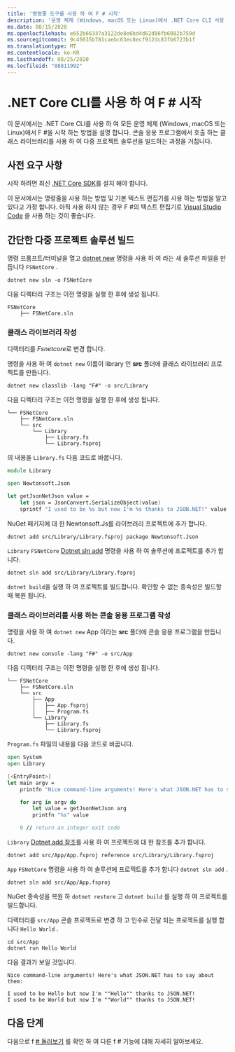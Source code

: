 ```yaml
---
title: '명령줄 도구를 사용 하 여 F # 시작'
description: '운영 체제 (Windows, macOS 또는 Linux)에서 .NET Core CLI 사용 하 여 F #에서 간단한 다중 프로젝트 솔루션을 빌드하는 방법에 대해 알아봅니다.'
ms.date: 08/15/2020
ms.openlocfilehash: e652b66337a3122de8e6bd4d62d86fb6082b759d
ms.sourcegitcommit: 9c45035b781caebc63ec8ecf912dc83fb6723b1f
ms.translationtype: MT
ms.contentlocale: ko-KR
ms.lasthandoff: 08/25/2020
ms.locfileid: "88811992"
---
```

# <a name="get-started-with-f-with-the-net-core-cli"></a>.NET Core CLI를 사용 하 여 F # 시작

이 문서에서는 .NET Core CLI를 사용 하 여 모든 운영 체제 (Windows, macOS 또는 Linux)에서 F #을 시작 하는 방법을 설명 합니다. 콘솔 응용 프로그램에서 호출 하는 클래스 라이브러리를 사용 하 여 다중 프로젝트 솔루션을 빌드하는 과정을 거칩니다.

## <a name="prerequisites"></a>사전 요구 사항

시작 하려면 최신 [.NET Core SDK](https://dotnet.microsoft.com/download)를 설치 해야 합니다.

이 문서에서는 명령줄을 사용 하는 방법 및 기본 텍스트 편집기를 사용 하는 방법을 알고 있다고 가정 합니다. 아직 사용 하지 않는 경우 F #의 텍스트 편집기로 [Visual Studio Code](get-started-vscode.md) 을 사용 하는 것이 좋습니다.

## <a name="build-a-simple-multi-project-solution"></a>간단한 다중 프로젝트 솔루션 빌드

명령 프롬프트/터미널을 열고 [dotnet new](../../core/tools/dotnet-new.md) 명령을 사용 하 여 라는 새 솔루션 파일을 만듭니다 `FSNetCore` .

```dotnetcli
dotnet new sln -o FSNetCore
```

다음 디렉터리 구조는 이전 명령을 실행 한 후에 생성 됩니다.

```console
FSNetCore
    ├── FSNetCore.sln
```

### <a name="write-a-class-library"></a>클래스 라이브러리 작성

디렉터리를 *Fsnetcore*로 변경 합니다.

명령을 사용 하 여 `dotnet new` 이름이 library 인 **src** 폴더에 클래스 라이브러리 프로젝트를 만듭니다.

```dotnetcli
dotnet new classlib -lang "F#" -o src/Library
```

다음 디렉터리 구조는 이전 명령을 실행 한 후에 생성 됩니다.

```console
└── FSNetCore
    ├── FSNetCore.sln
    └── src
        └── Library
            ├── Library.fs
            └── Library.fsproj
```

의 내용을 `Library.fs` 다음 코드로 바꿉니다.

```fsharp
module Library

open Newtonsoft.Json

let getJsonNetJson value =
    let json = JsonConvert.SerializeObject(value)
    sprintf "I used to be %s but now I'm %s thanks to JSON.NET!" value json
```

NuGet 패키지에 대 한 Newtonsoft.Js를 라이브러리 프로젝트에 추가 합니다.

```dotnetcli
dotnet add src/Library/Library.fsproj package Newtonsoft.Json
```

`Library` `FSNetCore` [Dotnet sln add](../../core/tools/dotnet-sln.md) 명령을 사용 하 여 솔루션에 프로젝트를 추가 합니다.

```dotnetcli
dotnet sln add src/Library/Library.fsproj
```

`dotnet build`을 실행 하 여 프로젝트를 빌드합니다. 확인할 수 없는 종속성은 빌드할 때 복원 됩니다.

### <a name="write-a-console-application-that-consumes-the-class-library"></a>클래스 라이브러리를 사용 하는 콘솔 응용 프로그램 작성

명령을 사용 하 여 `dotnet new` App 이라는 **src** 폴더에 콘솔 응용 프로그램을 만듭니다.

```dotnetcli
dotnet new console -lang "F#" -o src/App
```

다음 디렉터리 구조는 이전 명령을 실행 한 후에 생성 됩니다.

```console
└── FSNetCore
    ├── FSNetCore.sln
    └── src
        ├── App
        │   ├── App.fsproj
        │   ├── Program.fs
        └── Library
            ├── Library.fs
            └── Library.fsproj
```

`Program.fs` 파일의 내용을 다음 코드로 바꿉니다.

```fsharp
open System
open Library

[<EntryPoint>]
let main argv =
    printfn "Nice command-line arguments! Here's what JSON.NET has to say about them:"

    for arg in argv do
        let value = getJsonNetJson arg
        printfn "%s" value

    0 // return an integer exit code
```

`Library` [Dotnet add 참조](../../core/tools/dotnet-add-reference.md)를 사용 하 여 프로젝트에 대 한 참조를 추가 합니다.

```dotnetcli
dotnet add src/App/App.fsproj reference src/Library/Library.fsproj
```

`App` `FSNetCore` 명령을 사용 하 여 솔루션에 프로젝트를 추가 합니다 `dotnet sln add` .

```dotnetcli
dotnet sln add src/App/App.fsproj
```

NuGet 종속성을 복원 하 `dotnet restore` 고 `dotnet build` 를 실행 하 여 프로젝트를 빌드합니다.

디렉터리를 `src/App` 콘솔 프로젝트로 변경 하 고 인수로 전달 되는 프로젝트를 실행 합니다 `Hello World` .

```dotnetcli
cd src/App
dotnet run Hello World
```

다음 결과가 보일 것입니다.

```console
Nice command-line arguments! Here's what JSON.NET has to say about them:

I used to be Hello but now I'm ""Hello"" thanks to JSON.NET!
I used to be World but now I'm ""World"" thanks to JSON.NET!
```

## <a name="next-steps"></a>다음 단계

다음으로 f [# 둘러보기](../tour.md) 를 확인 하 여 다른 f # 기능에 대해 자세히 알아보세요.
